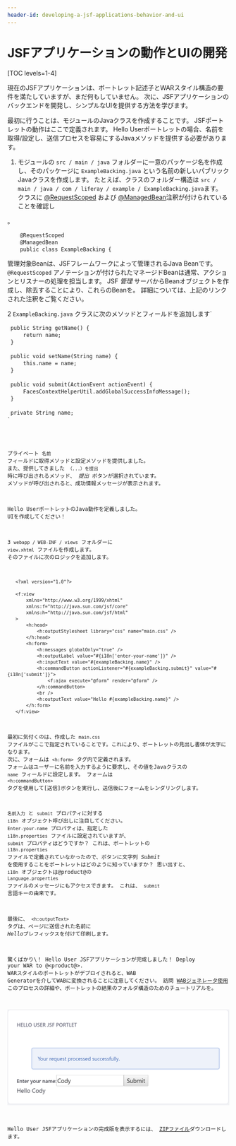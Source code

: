 ```yaml
---
header-id: developing-a-jsf-applications-behavior-and-ui
---
```


# JSFアプリケーションの動作とUIの開発

[TOC levels=1-4]

現在のJSFアプリケーションは、ポートレット記述子とWARスタイル構造の要件を満たしていますが、まだ何もしていません。 次に、JSFアプリケーションのバックエンドを開発し、シンプルなUIを提供する方法を学びます。

最初に行うことは、モジュールのJavaクラスを作成することです。 JSFポートレットの動作はここで定義されます。 Hello Userポートレットの場合、名前を取得/設定し、送信プロセスを容易にするJavaメソッドを提供する必要があります。

1.  モジュールの `src / main / java` フォルダーに一意のパッケージ名を作成し、そのパッケージに `ExampleBacking.java` という名前の新しいパブリックJavaクラスを作成します。 たとえば、クラスのフォルダー構造は `src / main / java / com / liferay / example / ExampleBacking.java`ます。 クラスに [@RequestScoped](http://docs.oracle.com/javaee/7/api/javax/faces/bean/RequestScoped.html) および [@ManagedBean](http://docs.oracle.com/javaee/7/api/javax/faces/bean/ManagedBean.html)注釈が付けられていることを確認し

 。</p> 
   
        @RequestScoped
        @ManagedBean
        public class ExampleBacking {
       
   
   管理対象Beanは、JSFフレームワークによって管理されるJava Beanです。 `@RequestScoped` アノテーションが付けられたマネージドBeanは通常、アクションとリスナーの処理を担当します。 JSF *管理* サーバからBeanオブジェクトを作成し、除去することにより、これらのBeanを。 詳細については、上記のリンクされた注釈をご覧ください。</li> 
   
   2  `ExampleBacking.java` クラスに次のメソッドとフィールドを追加します`</p>

<pre><code> public String getName() {
     return name;
 }

 public void setName(String name) {
     this.name = name;
 }

 public void submit(ActionEvent actionEvent) {
     FacesContextHelperUtil.addGlobalSuccessInfoMessage();
 }

 private String name;
`</pre> 
  
  プライベート `名前` フィールドに取得メソッドと設定メソッドを提供しました。 また、提供してきました `（...）を提出` 時に呼び出されるメソッド、 *提出* ボタンが選択されています。 メソッドが呼び出されると、成功情報メッセージが表示されます。
  
  Hello UserポートレットのJava動作を定義しました。 UIを作成してください！</li> 
  
  3  `webapp / WEB-INF / views` フォルダーに `view.xhtml` ファイルを作成します。 そのファイルに次のロジックを追加します。
  
       <?xml version="1.0"?>
      
       <f:view
           xmlns="http://www.w3.org/1999/xhtml"
           xmlns:f="http://java.sun.com/jsf/core"
           xmlns:h="http://java.sun.com/jsf/html"
       >
           <h:head>
               <h:outputStylesheet library="css" name="main.css" />
           </h:head>
           <h:form>
               <h:messages globalOnly="true" />
               <h:outputLabel value="#{i18n['enter-your-name']}" />
               <h:inputText value="#{exampleBacking.name}" />
               <h:commandButton actionListener="#{exampleBacking.submit}" value="#{i18n['submit']}">
                   <f:ajax execute="@form" render="@form" />
               </h:commandButton>
               <br />
               <h:outputText value="Hello #{exampleBacking.name}" />
           </h:form>
       </f:view>
      
  
  最初に気付くのは、作成した `main.css` ファイルがここで指定されていることです。これにより、ポートレットの見出し書体が太字になります。 次に、フォームは `<h:form>` タグ内で定義されます。 フォームはユーザーに名前を入力するように要求し、その値をJavaクラスの `name` フィールドに設定します。 フォームは `<h:commandButton>` タグを使用して[送信]ボタンを実行し、送信後にフォームをレンダリングします。
  
  `名前入力` と `submit` プロパティに対する `i18n` オブジェクト呼び出しに注目してください。 `Enter-your-name` プロパティは、指定した `i18n.properties` ファイルに設定されていますが、 `submit` プロパティはどうですか？ これは、ポートレットの `i18n.properties` ファイルで定義されていなかったので、ボタンに文字列 *Submit* を使用することをポートレットはどのように知っていますか？ 思い出すと、 `i18n` オブジェクトは@product@の `Language.properties` ファイルのメッセージにもアクセスできます。 これは、 `submit` 言語キーの由来です。
  
  最後に、 `<h:outputText>` タグは、ページに送信された名前に *Hello*プレフィックスを付けて印刷します。</ol> 

驚くばかり\！ Hello User JSFアプリケーションが完成しました！ Deploy your WAR to @<product@>. WARスタイルのポートレットがデプロイされると、WAB Generatorを介してWABに変換されることに注意してください。 訪問 [WABジェネレータ使用](/docs/7-1/tutorials/-/knowledge_base/t/using-the-wab-generator) このプロセスの詳細や、ポートレットの結果のフォルダ構造のためのチュートリアルを。

![図1：ユーザーの名前を送信すると、挨拶とともに表示されます。](../../../../images/hello-user-jsf-portlet.png)

Hello User JSFアプリケーションの完成版を表示するには、 [ZIPファイル](https://portal.liferay.dev/documents/113763090/114000653/hello-user-jsf-portlet.zip)ダウンロードします。
